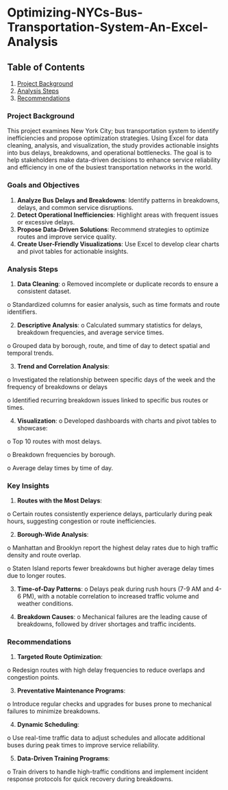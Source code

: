 # Optimizing-NYCs-Bus-Transportation-System-An-Excel-Analysis

## Table of Contents
1. [Project Background]()
2. [Analysis Steps]()
3. [Recommendations]()

### Project Background
This project examines New York City; bus transportation system to identify
inefficiencies and propose optimization strategies. Using Excel for data cleaning,
analysis, and visualization, the study provides actionable insights into bus delays,
breakdowns, and operational bottlenecks. The goal is to help stakeholders make
data-driven decisions to enhance service reliability and efficiency in one of the
busiest transportation networks in the world.

### Goals and Objectives
1. **Analyze Bus Delays and Breakdowns**: Identify patterns in breakdowns,
delays, and common service disruptions.
2. **Detect Operational Inefficiencies**: Highlight areas with frequent issues or
excessive delays.
3. **Propose Data-Driven Solutions**: Recommend strategies to optimize routes
and improve service quality.
4. **Create User-Friendly Visualizations**: Use Excel to develop clear charts and
pivot tables for actionable insights.

### Analysis Steps
1. **Data Cleaning**:
o Removed incomplete or duplicate records to ensure a consistent
dataset.

o Standardized columns for easier analysis, such as time formats and
route identifiers.


2. **Descriptive Analysis**:
o Calculated summary statistics for delays, breakdown frequencies, and
average service times.

o Grouped data by borough, route, and time of day to detect spatial and
temporal trends.

3. **Trend and Correlation Analysis**:
   
o Investigated the relationship between specific days of the week and the frequency of breakdowns or delays

o Identified recurring breakdown issues linked to specific bus routes or
times.

4. **Visualization**:
o Developed dashboards with charts and pivot tables to showcase:

o Top 10 routes with most delays.

o Breakdown frequencies by borough.

o Average delay times by time of day.

### Key Insights
1. **Routes with the Most Delays**:
   
o Certain routes consistently experience delays, particularly during peak
hours, suggesting congestion or route inefficiencies.

2. **Borough-Wide Analysis**:
   
o Manhattan and Brooklyn report the highest delay rates due to high
traffic density and route overlap.

o Staten Island reports fewer breakdowns but higher average delay times
due to longer routes.

3. **Time-of-Day Patterns**:
o Delays peak during rush hours (7-9 AM and 4-6 PM), with a notable
correlation to increased traffic volume and weather conditions.

4. **Breakdown Causes**:
o Mechanical failures are the leading cause of breakdowns, followed by
driver shortages and traffic incidents.

### Recommendations
1. **Targeted Route Optimization**:
   
o Redesign routes with high delay frequencies to reduce overlaps and
congestion points.

3. **Preventative Maintenance Programs**:
   
o Introduce regular checks and upgrades for buses prone to mechanical
failures to minimize breakdowns.

4. **Dynamic Scheduling**:
   
o Use real-time traffic data to adjust schedules and allocate additional
buses during peak times to improve service reliability.

5. **Data-Driven Training Programs**:
   
o Train drivers to handle high-traffic conditions and implement incident
response protocols for quick recovery during breakdowns.
